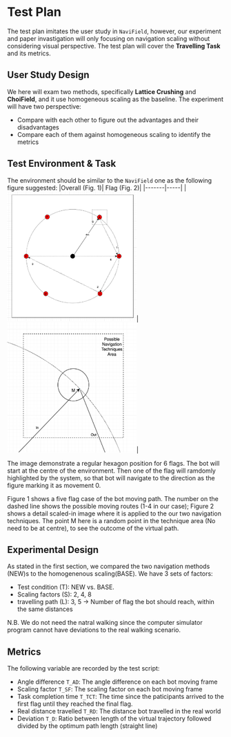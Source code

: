 # Test Plan
The test plan imitates the user study in `NaviField`, however, our experiment and paper invastigation will only focusing on navigation scaling without considering visual perspective. The test plan will cover the **Travelling Task** and its metrics.

## User Study Design
We here will exam two methods, specifically **Lattice Crushing** and **ChoiField**, and it use homogeneous scaling as the baseline. The experiment will have two perspective:
* Compare with each other to figure out the advantages and their disadvantages
* Compare each of them against homogeneous scaling to identify the metrics

## Test Environment & Task
The environment should be similar to the `NaviField` one as the following figure suggested: 
|Overall (Fig. 1)| Flag (Fig. 2)|
|-------|-----|
|<img src="./assets/test_environment.png" width="300" height="300" />|<img src="./assets/test_environment_flag.png" width="300" height="300" />|

The image demonstrate a regular hexagon position for 6 flags. The bot will start at the centre of the environment. Then one of the flag will ramdomly highlighted by the system, so that bot will navigate to the direction as the figure marking it as movement 0. 

Figure 1 shows a five flag case of the bot moving path. The number on the dashed line shows the possible moving routes (1-4 in our case); Figure 2 shows a detail scaled-in image where it is applied to the our two navigation techniques. The point M here is a random point in the technique area (No need to be at centre), to see the outcome of the virtual path.

## Experimental Design
As stated in the first section, we compared the two navigation methods (NEW)s to the homogenenous scaling(BASE). We have 3 sets of factors:
* Test condition (T): NEW vs. BASE.
* Scaling factors (S): 2, 4, 8
* travelling path (L): 3, 5 -> Number of flag the bot should reach, within the same distances

N.B. We do not need the natral walking since the computer simulator program cannot have deviations to the real walking scenario.

## Metrics
The following variable are recorded by the test script:
* Angle difference `T_AD`: The angle difference on each bot moving frame
* Scaling factor `T_SF`: The scaling factor on each bot moving frame
* Task completion time `T_TCT`: The time since the paticipants arrived to the first flag until they reached the final flag.
* Real distance travelled `T_RD`: The distance bot travelled in the real world
* Deviation `T_D`: Ratio between length of the virtual trajectory followed divided by the optimum path length (straight line)

